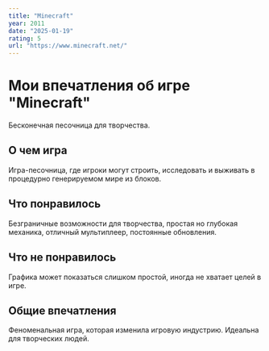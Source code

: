 ```yaml
---
title: "Minecraft"
year: 2011
date: "2025-01-19"
rating: 5
url: "https://www.minecraft.net/"
---
```


# Мои впечатления об игре "Minecraft"

Бесконечная песочница для творчества.

## О чем игра

Игра-песочница, где игроки могут строить, исследовать и выживать в процедурно генерируемом мире из блоков.

## Что понравилось

Безграничные возможности для творчества, простая но глубокая механика, отличный мультиплеер, постоянные обновления.

## Что не понравилось

Графика может показаться слишком простой, иногда не хватает целей в игре.

## Общие впечатления

Феноменальная игра, которая изменила игровую индустрию. Идеальна для творческих людей.
